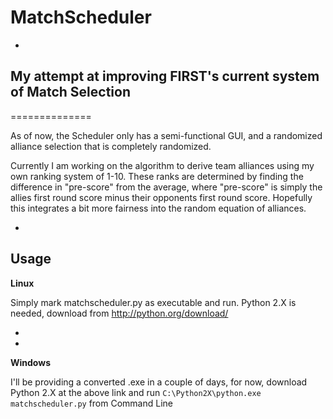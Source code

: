 MatchScheduler
==============
-
My attempt at improving FIRST's current system of Match Selection
-
==============

As of now, the Scheduler only has a semi-functional GUI, and a 
randomized alliance selection that is completely randomized.

Currently I am working on the algorithm to derive team alliances using 
my own ranking system of 1-10. These ranks are determined by finding the 
difference in "pre-score" from the average, where "pre-score" is 
simply the allies first round score minus their opponents first round score.
Hopefully this integrates a bit more fairness into the random equation of 
alliances.

-
Usage
-

**Linux**

Simply mark matchscheduler.py as executable and run. Python 2.X is needed, 
download from http://python.org/download/

-
-

**Windows**

I'll be providing a converted .exe in a couple of days, for now, download
 Python 2.X at the above link and run `C:\Python2X\python.exe matchscheduler.py`
 from Command Line
